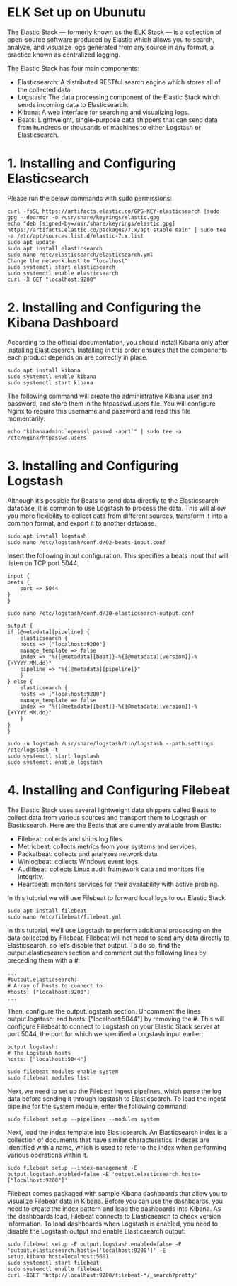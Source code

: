 
# ELK Set up on Ubunutu

The Elastic Stack — formerly known as the ELK Stack — is a collection of open-source software produced by Elastic which allows you to search, analyze, and visualize logs generated from any source in any format, a practice known as centralized logging. 

The Elastic Stack has four main components:

- Elasticsearch: A distributed RESTful search engine which stores all of the collected data.
- Logstash: The data processing component of the Elastic Stack which sends incoming data to Elasticsearch.
- Kibana: A web interface for searching and visualizing logs.
- Beats: Lightweight, single-purpose data shippers that can send data from hundreds or thousands of machines to either Logstash or Elasticsearch.

# 1. Installing and Configuring Elasticsearch  

Please run the below commands with sudo permissions:

    curl -fsSL https://artifacts.elastic.co/GPG-KEY-elasticsearch |sudo gpg --dearmor -o /usr/share/keyrings/elastic.gpg
    echo "deb [signed-by=/usr/share/keyrings/elastic.gpg] https://artifacts.elastic.co/packages/7.x/apt stable main" | sudo tee -a /etc/apt/sources.list.d/elastic-7.x.list
    sudo apt update
    sudo apt install elasticsearch
    sudo nano /etc/elasticsearch/elasticsearch.yml
    Change the network.host to "localhost"
    sudo systemctl start elasticsearch
    sudo systemctl enable elasticsearch
    curl -X GET "localhost:9200"

# 2. Installing and Configuring the Kibana Dashboard  

According to the official documentation, you should install Kibana only after installing Elasticsearch. Installing in this order ensures that the components each product depends on are correctly in place.

    sudo apt install kibana
    sudo systemctl enable kibana
    sudo systemctl start kibana

The following command will create the administrative Kibana user and password, and store them in the htpasswd.users file. You will configure Nginx to require this username and password and read this file momentarily:

    echo "kibanaadmin:`openssl passwd -apr1`" | sudo tee -a /etc/nginx/htpasswd.users

# 3. Installing and Configuring Logstash

Although it’s possible for Beats to send data directly to the Elasticsearch database, it is common to use Logstash to process the data. 
This will allow you more flexibility to collect data from different sources, transform it into a common format, and export it to another database.

    sudo apt install logstash
    sudo nano /etc/logstash/conf.d/02-beats-input.conf

Insert the following input configuration. This specifies a beats input that will listen on TCP port 5044.

    input {
    beats {
        port => 5044
    }
    }

    sudo nano /etc/logstash/conf.d/30-elasticsearch-output.conf

    output {
    if [@metadata][pipeline] {
        elasticsearch {
        hosts => ["localhost:9200"]
        manage_template => false
        index => "%{[@metadata][beat]}-%{[@metadata][version]}-%{+YYYY.MM.dd}"
        pipeline => "%{[@metadata][pipeline]}"
        }
    } else {
        elasticsearch {
        hosts => ["localhost:9200"]
        manage_template => false
        index => "%{[@metadata][beat]}-%{[@metadata][version]}-%{+YYYY.MM.dd}"
        }
    }
    }

    sudo -u logstash /usr/share/logstash/bin/logstash --path.settings /etc/logstash -t
    sudo systemctl start logstash
    sudo systemctl enable logstash

# 4. Installing and Configuring Filebeat

The Elastic Stack uses several lightweight data shippers called Beats to collect data from various sources and transport them to Logstash or Elasticsearch. Here are the Beats that are currently available from Elastic:

- Filebeat: collects and ships log files.
- Metricbeat: collects metrics from your systems and services.
- Packetbeat: collects and analyzes network data.
- Winlogbeat: collects Windows event logs.
- Auditbeat: collects Linux audit framework data and monitors file integrity.
- Heartbeat: monitors services for their availability with active probing.

In this tutorial we will use Filebeat to forward local logs to our Elastic Stack.

    sudo apt install filebeat
    sudo nano /etc/filebeat/filebeat.yml

In this tutorial, we’ll use Logstash to perform additional processing on the data collected by Filebeat. Filebeat will not need to send any data directly to Elasticsearch, so let’s disable that output. To do so, find the output.elasticsearch section and comment out the following lines by preceding them with a #:

    ...
    #output.elasticsearch:
    # Array of hosts to connect to.
    #hosts: ["localhost:9200"]
    ...

Then, configure the output.logstash section. Uncomment the lines output.logstash: and hosts: ["localhost:5044"] by removing the #. This will configure Filebeat to connect to Logstash on your Elastic Stack server at port 5044, the port for which we specified a Logstash input earlier:

    output.logstash:
    # The Logstash hosts
    hosts: ["localhost:5044"]

    sudo filebeat modules enable system
    sudo filebeat modules list

Next, we need to set up the Filebeat ingest pipelines, which parse the log data before sending it through logstash to Elasticsearch. To load the ingest pipeline for the system module, enter the following command:

    sudo filebeat setup --pipelines --modules system

Next, load the index template into Elasticsearch. An Elasticsearch index is a collection of documents that have similar characteristics. Indexes are identified with a name, which is used to refer to the index when performing various operations within it.
    
    sudo filebeat setup --index-management -E output.logstash.enabled=false -E 'output.elasticsearch.hosts=["localhost:9200"]'

Filebeat comes packaged with sample Kibana dashboards that allow you to visualize Filebeat data in Kibana. Before you can use the dashboards, you need to create the index pattern and load the dashboards into Kibana.
As the dashboards load, Filebeat connects to Elasticsearch to check version information. To load dashboards when Logstash is enabled, you need to disable the Logstash output and enable Elasticsearch output:

    sudo filebeat setup -E output.logstash.enabled=false -E 'output.elasticsearch.hosts=['localhost:9200']' -E setup.kibana.host=localhost:5601
    sudo systemctl start filebeat
    sudo systemctl enable filebeat
    curl -XGET 'http://localhost:9200/filebeat-*/_search?pretty'
